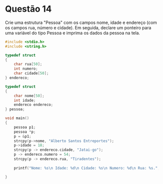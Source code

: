 # Questão 14
Crie uma estrutura "Pessoa" com os campos nome, idade e endereço (com os campos rua, número
e cidade). Em seguida, declare um ponteiro para uma variável do tipo Pessoa e imprima os dados da
pessoa na tela.

```C
#include <stdio.h>
#include <string.h>

typedef struct
{
    char rua[50];
    int numero;
    char cidade[50];
} endereco;

typedef struct
{
    char nome[50];
    int idade;
    endereco endereco;
} pessoa;

void main()
{
    pessoa p1;
    pessoa *p;
    p = &p1;
    strcpy(p->nome, "Alberto Santos Entreportes");
    p->idade = 18;
    strcpy(p -> endereco.cidade, "Jatai-go");
    p -> endereco.numero = 54;
    strcpy(p -> endereco.rua, "Tiradentes");
    
    printf("Nome: %s\n Idade: %d\n Cidade: %s\n Numero: %d\n Rua: %s.", p->nome, p->idade, p->endereco.cidade, p->endereco.numero, p->endereco.rua);

}
